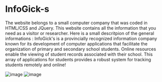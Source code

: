 # InfoGick-s 

The website belongs to a small computer company that was coded in HTML/CSS and JQuery. This website contains all the information that you need as a visitor or researcher.
Here is a small descritpion of the general informations :
InfoGick's is a provincially recognized information company known for its development of computer applications that facilitate the organization of primary and secondary school students. Online resources enable the viewing of student records associated with their school. This array of applications for students provides a robust system for tracking students remotely and online!

![image](https://github.com/YasserManouzi/InfoGick-s/assets/79117423/13bbab02-e2dc-440d-aad4-2557608da40f)
![image](https://github.com/YasserManouzi/InfoGick-s/assets/79117423/faa3fc5d-88b9-4d02-956e-2a96a1e1e16b)


